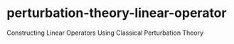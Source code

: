 # perturbation-theory-linear-operator
Constructing Linear Operators Using Classical Perturbation Theory
